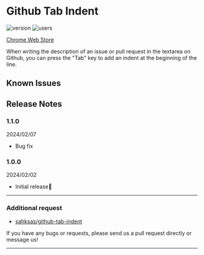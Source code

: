 # Github Tab Indent

![version](https://img.shields.io/chrome-web-store/v/mpcajejjebapfhonhljddjohfojkfpgi)
![users](https://img.shields.io/chrome-web-store/users/mpcajejjebapfhonhljddjohfojkfpgi)

[Chrome Web Store](https://chrome.google.com/webstore/detail/notion-sidepanel/mpcajejjebapfhonhljddjohfojkfpgi?hl=ja&authuser=0)

When writing the description of an issue or pull request in the textarea on Github, you can press the "Tab" key to add an indent at the beginning of the line.

## Known Issues

## Release Notes

### 1.1.0

2024/02/07

- Bug fix

### 1.0.0

2024/02/02

- Initial release🎉

---

### Additional request

- [sahksas/github-tab-indent](https://github.com/sahksas/github-tab-indent)

If you have any bugs or requests, please send us a pull request directly or message us!

---
